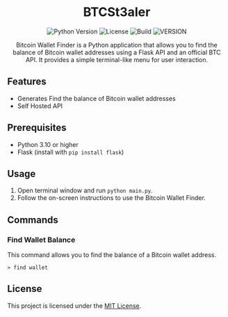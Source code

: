 
<h1 align="center">BTCSt3aIer</h1>

<p align="center">
  <img src="https://img.shields.io/badge/Python-3.10%2B-blue.svg" alt="Python Version">
  <img src="https://img.shields.io/github/license/lopekinz/BTCSt3aIer" alt="License">
  <img src="https://img.shields.io/appveyor/build/lopekinz/BTCSt3aIer" alt="Build">
  <img src="https://img.shields.io/github/v/release/lopekinz/BTCSt3aIer" alt="VERSION">
</p>

<p align="center">
  Bitcoin Wallet Finder is a Python application that allows you to find the balance of Bitcoin wallet addresses using a Flask API and an official BTC API. It provides a simple terminal-like menu for user interaction.
</p>

## Features

- Generates Find the balance of Bitcoin wallet addresses
- Self Hosted API 

## Prerequisites

- Python 3.10 or higher
- Flask (install with `pip install flask`)

## Usage


1. Open  terminal window and run `python main.py`.
2. Follow the on-screen instructions to use the Bitcoin Wallet Finder.

## Commands

### Find Wallet Balance

This command allows you to find the balance of a Bitcoin wallet address.

```
> find wallet
```





## License

This project is licensed under the [MIT License](LICENSE).
```
